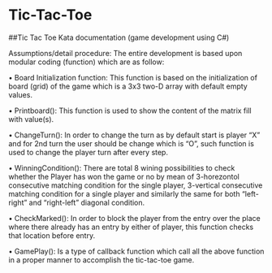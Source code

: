 # Tic-Tac-Toe
##Tic Tac Toe Kata documentation (game development using C#)

Assumptions/detail procedure:
The entire development is based upon modular coding (function) which are as follow:

•	Board Initialization function:
This function is based on the initialization of board (grid) of the game which is a 3x3 two-D array with default empty values.


•	Printboard():
This function is used to show the content of the matrix fill with value(s).


•	ChangeTurn():
In order to change the turn as by default start is player “X” and for 2nd turn the user should be change which is “O”, such function is used to change the player turn after every step.


•	WinningCondition():
There are total 8 wining possibilities to check whether the Player has won the game or no by mean of 3-horezontol consecutive matching condition for the single player, 3-vertical consecutive matching condition for a single player and similarly the same for both “left-right” and “right-left” diagonal condition.

•	CheckMarked():
In order to block the player from the entry over the place where there already has an entry by either of player, this function checks that location before entry.

•	GamePlay():
Is a type of callback function which call all the above function in a proper manner to accomplish the tic-tac-toe game. 
